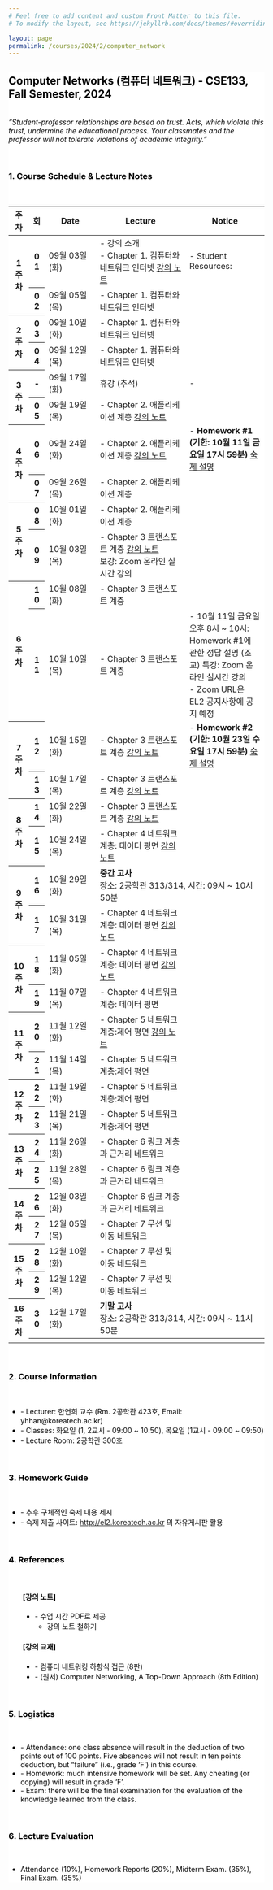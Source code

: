 ```yaml
---
# Feel free to add content and custom Front Matter to this file.
# To modify the layout, see https://jekyllrb.com/docs/themes/#overriding-theme-defaults

layout: page
permalink: /courses/2024/2/computer_network
---
```


<section style="overflow-wrap: anywhere; word-wrap: anywhere;">
    <div class="cw-content container-fluid">
        <div class="cyw-container" style="width: 100%; margin-left: auto; margin-right: auto">
            <div class="container" style="width: 100%; margin-left: auto; margin-right: auto">
                <!--Start Container Div-->
                <div style="background-color:white;" class="container-fluid">
                    <!--Start Content Grid-->
                    <div class="row content">
                        <div class="content-fluid">
                            <div class="cw-content container-fluid">
                                <div class="cyw-container">
                                    <div class="container">
                                        <!--Start Container Div-->
                                        <div style="background-color:white;color:black" class="container-fluid">
                                            <!--Start Content Grid-->
                                            <div class="row content">
                                                <div class="content-wrapper">
                                                    <h2 class="title-level-2">
                                                        Computer Networks (컴퓨터 네트워크) - CSE133, Fall Semester, 2024 </h2>
                                                    <p><em><br>“Student-professor relationships are based on trust. Acts, which violate this trust, undermine the educational process. Your classmates and the professor will not tolerate violations of academic integrity.”</em></p><br>
                                                    <h3 class="title-level-3">1. Course Schedule &amp; Lecture Notes</h3>
                                                    <br/>
                                                    <table class="table table-bordered">
                                                        <thead class="thead-light">
                                                        <tr>
                                                            <th scope="col" style="width:8%">주차</th>
                                                            <th scope="col" style="width:5%">회</th>
                                                            <th scope="col" style="width:20%">Date</th>
                                                            <th scope="col" style="width:35%">Lecture</th>
                                                            <th scope="col" style="">Notice</th>
                                                        </tr>
                                                        </thead>
                                                        <tbody>
                                                        <tr>
                                                            <th scope="row" rowspan="2" style="vertical-align: middle">1주차</th>
                                                            <th scope="row">01</th>
                                                            <td>09월 03일(화)</td>
                                                            <td>
                                                                - 강의 소개<br/>
                                                                - Chapter 1. 컴퓨터와 네트워크 인터넷
                                                                <a href="https://www.dropbox.com/scl/fi/i4kwxqhfgnz4gpjxvf7pi/Chapter_1_v8.0.pdf?rlkey=tszwnekqhkz9gbfkb72lop6hi&dl=0" target="_blank">
                                                                    <span class="badge badge-warning">강의 노트</span>
                                                                </a>
                                                            </td>
                                                            <td>
                                                                - Student Resources:
                                                                <a href="https://media.pearsoncmg.com/ph/esm/ecs_kurose_compnetwork_8/cw/" target="_blank">
                                                                    <i class="fa fa-link" aria-hidden="true"></i>
                                                                </a>
                                                                <!-- <br/>
                                                                - 보조 자료: 
                                                                <a href="/courses/common/computer_network_supplement" target="_blank">
                                                                    <i class="fa fa-link" aria-hidden="true"></i>
                                                                </a> -->
                                                            </td>
                                                        </tr>
                                                        <tr>
                                                            <th scope="row">02</th>
                                                            <td>09월 05일(목)</td>
                                                            <td>
                                                                - Chapter 1. 컴퓨터와 네트워크 인터넷
                                                            </td>
                                                            <td>
                                                            </td>
                                                        </tr>
                                                        <tr>
                                                            <th scope="row" rowspan="2" style="vertical-align: middle">2주차</th>
                                                            <th scope="row">03</th>
                                                            <td>09월 10일(화)</td>
                                                            <td>
                                                                - Chapter 1. 컴퓨터와 네트워크 인터넷
                                                            </td>
                                                            <td>
                                                            </td>
                                                        </tr>
                                                        <tr>
                                                            <th scope="row">04</th>
                                                            <td>09월 12일(목)</td>
                                                            <td>
                                                                - Chapter 1. 컴퓨터와 네트워크 인터넷
                                                            </td>
                                                            <td>
                                                            </td>
                                                        </tr>
                                                        <tr>
                                                            <th scope="row" rowspan="2" style="vertical-align: middle">3주차</th>
                                                            <th scope="row">-</th>
                                                            <td>09월 17일(화)</td>
                                                            <td>
                                                                휴강 (추석)<br/>
                                                            	<!-- 
                                                                - Chapter 2. 애플리케이션 계층
                                                                <span class="badge badge-danger">보강: Zoom 온라인 실시간 강의</span>
                                                                -->
                                                            </td>
                                                            <td>
                                                                -
                                                            </td>
                                                        </tr>
                                                        <tr>
                                                            <th scope="row">05</th>
                                                            <td>09월 19일(목)</td>
                                                            <td>
                                                                - Chapter 2. 애플리케이션 계층
                                                                <a href="https://www.dropbox.com/scl/fi/5pus6d2ft3cwm2ceycate/Chapter_2_v8.0_1.pdf?rlkey=kluzy3oputca9yw84bp7zr0n2&dl=0" target="_blank">
                                                                    <span class="badge badge-warning">강의 노트</span>
                                                                </a>
                                                            </td>
                                                            <td>
                                                            </td>
                                                        </tr>
                                                        <tr>
                                                            <th scope="row" rowspan="2" style="vertical-align: middle">4주차</th>
                                                            <th scope="row">06</th>
                                                            <td>09월 24일(화)</td>
                                                            <td>
                                                                - Chapter 2. 애플리케이션 계층
                                                                <a href="https://www.dropbox.com/scl/fi/ep6jhs5xan6ydbuk4ccwe/Chapter_2_v8.0_2.pdf?rlkey=ktd2t46k5y47aede0i78zgdae&dl=0" target="_blank">
                                                                    <span class="badge badge-warning">강의 노트</span>
                                                                </a>
                                                            </td>
                                                            <td>
                                                                - <strong>Homework #1 (기한: 10월 11일 금요일 17시 59분)</strong>
                                                                <a href="https://docs.google.com/document/d/1GBmPdxmvAGfnyrQm1JmQyS-pM-9cTmEH/edit?usp=sharing&ouid=116724166856316111720&rtpof=true&sd=true" target="_blank">
                                                                    <span class="badge badge-primary">숙제 설명</span>
                                                                </a>
                                                            </td>
                                                        </tr>
                                                        <tr>
                                                            <th scope="row">07</th>
                                                            <td>09월 26일(목)</td>
                                                            <td>
                                                                - Chapter 2. 애플리케이션 계층
                                                            </td>
                                                            <td>
                                                            </td>
                                                        </tr>
                                                        <tr>
                                                            <th scope="row" rowspan="2" style="vertical-align: middle">5주차</th>
                                                            <th scope="row">08</th>
                                                            <td>10월 01일(화)</td>
                                                            <td>
                                                                - Chapter 2. 애플리케이션 계층
                                                            </td>
                                                            <td>
                                                            </td>
                                                        </tr>
                                                        <tr>
                                                            <th scope="row">09</th>
                                                            <td>10월 03일(목)</td>
                                                            <td>
                                                                - Chapter 3 트랜스포트 계층
                                                                <a href="https://www.dropbox.com/scl/fi/4ou8tzk10erwfcrp2mudx/Chapter_3_v8.0_1.pptx?rlkey=wrzhyc5aaryzq53yuok8zn07z&dl=0" target="_blank">
                                                                    <span class="badge badge-warning">강의 노트</span>
                                                                </a><br/>
                                                                <span class="badge badge-danger">보강: Zoom 온라인 실시간 강의</span>
                                                            </td>
                                                            <td>
                                                            </td>
                                                        </tr>
                                                        <tr>
                                                            <th scope="row" rowspan="2" style="vertical-align: middle">6주차 </th>
                                                            <th scope="row">10</th>
                                                            <td>10월 08일(화)</td>
                                                            <td>
                                                                - Chapter 3 트랜스포트 계층
                                                            </td>
                                                            <td>
                                                            </td>
                                                        </tr>
                                                        <tr>
                                                            <th scope="row">11</th>
                                                            <td>10월 10일(목)</td>
                                                            <td>
                                                                - Chapter 3 트랜스포트 계층
                                                            </td>
                                                            <td>
                                                                - 10월 11일 금요일 오후 8시 ~ 10시: Homework #1에 관한 정답 설명 (조교)
                                                                <span class="badge badge-danger">특강: Zoom 온라인 실시간 강의</span>
                                                                <br/>
                                                                - Zoom URL은 EL2 공지사항에 공지 예정
                                                            </td>
                                                        </tr>
                                                        <tr>
                                                            <th scope="row" rowspan="2" style="vertical-align: middle">7주차</th>
                                                            <th scope="row">12</th>
                                                            <td>10월 15일(화)</td>
                                                            <td>
                                                                - Chapter 3 트랜스포트 계층
                                                                <a href="https://www.dropbox.com/scl/fi/pcyloq4asueg0kztkncc3/Chapter_3_v8.0_2.pptx?rlkey=5a2ljqkrkaqt08uy1f7m1ek1d&dl=0" target="_blank">
                                                                    <span class="badge badge-warning">강의 노트</span>
                                                                </a>
                                                            </td>
                                                            <td>
                                                                - <strong>Homework #2 (기한: 10월 23일 수요일 17시 59분)</strong>
                                                                <a href="https://docs.google.com/document/d/1VdIzTmSCfh_75Tl3yLgw28CDyvitdhhG/edit?usp=sharing&ouid=116724166856316111720&rtpof=true&sd=true" target="_blank">
                                                                    <span class="badge badge-primary">숙제 설명</span>
                                                                </a>
                                                            </td>
                                                        </tr>
                                                        <tr>
                                                            <th scope="row">13</th>
                                                            <td>10월 17일(목)</td>
                                                            <td>
                                                                - Chapter 3 트랜스포트 계층
                                                                <a href="https://www.dropbox.com/scl/fi/6qv1ir0nk4dqdozg07euy/Chapter_3_v8.0_3.pptx?rlkey=wcfbtfwnkv1aszbc1ieqp8drw&dl=0" target="_blank">
                                                                    <span class="badge badge-warning">강의 노트</span>
                                                                </a>
                                                            </td>
                                                            <td>
                                                            </td>
                                                        </tr>
                                                        <tr>
                                                            <th scope="row" rowspan="2" style="vertical-align: middle">8주차</th>
                                                            <th scope="row">14</th>
                                                            <td>10월 22일(화)</td>
                                                            <td>
                                                                - Chapter 3 트랜스포트 계층
                                                                <a href="https://www.dropbox.com/scl/fi/no43y916d0jqrmnk652sd/Chapter_3_v8.0_4.pptx?rlkey=zr35rxyv2qiq17tibdj8suvu4&dl=0" target="_blank">
                                                                    <span class="badge badge-warning">강의 노트</span>
                                                                </a>
                                                            </td>
                                                            <td>
                                                            </td>
                                                        </tr>
                                                        <tr>
                                                            <th scope="row">15</th>
                                                            <td>10월 24일(목)</td>
                                                            <td>
                                                                - Chapter 4 네트워크 계층: 데이터 평면
                                                                <a href="https://www.dropbox.com/scl/fi/oklrdgqzwwpxlxfuk4x7n/Chapter_4_v8.0_1.pptx?rlkey=80kz3r3m65acu2ww7ku41autg&dl=0" target="_blank">
                                                                    <span class="badge badge-warning">강의 노트</span>
                                                                </a>
                                                            </td>
                                                            <td>
                                                            </td>
                                                        </tr>
                                                        <tr>
                                                            <th scope="row" rowspan="2" style="vertical-align: middle">9주차</th>
                                                            <th scope="row">16</th>
                                                            <td>10월 29일(화)</td>
                                                            <td colspan="2" class="centred">
                                                                <strong>중간 고사</strong>
                                                                <br/>
                                                                장소: 2공학관 313/314, 시간: 09시 ~ 10시 50분
                                                            </td>
                                                        </tr>
                                                        <tr>
                                                            <th scope="row">17</th>
                                                            <td>10월 31일(목)</td>
                                                            <td>
                                                                - Chapter 4 네트워크 계층: 데이터 평면
                                                                <a href="https://www.dropbox.com/scl/fi/1zvucfq7fsngtl3b8vfw2/Chapter_4_v8.0_2.pptx?rlkey=nussseo4280pjmp8lq7j3ds31&dl=0" target="_blank">
                                                                    <span class="badge badge-warning">강의 노트</span>
                                                                </a>
                                                            </td>
                                                            <td>
                                                            </td>
                                                        </tr>
                                                        <tr>
                                                            <th scope="row" rowspan="2" style="vertical-align: middle">10주차</th>
                                                            <th scope="row">18</th>
                                                            <td>11월 05일(화)</td>
                                                            <td>
                                                                - Chapter 4 네트워크 계층: 데이터 평면
                                                                <a href="https://www.dropbox.com/scl/fi/2oh7r5mpp6fnupnbwss8g/Chapter_4_v8.0_3.pptx?rlkey=1w00tv4aa3n70jtwrtn78rwt8&dl=0" target="_blank">
                                                                    <span class="badge badge-warning">강의 노트</span>
                                                                </a>
                                                            </td>
                                                            <td>
                                                            </td>
                                                        </tr>
                                                        <tr>
                                                            <th scope="row">19</th>
                                                            <td>11월 07일(목)</td>
                                                            <td>
                                                                - Chapter 4 네트워크 계층: 데이터 평면
                                                            </td>
                                                            <td>
                                                            </td>
                                                        </tr>
                                                        <tr>
                                                            <th scope="row" rowspan="2" style="vertical-align: middle">11주차</th>
                                                            <th scope="row">20</th>
                                                            <td>11월 12일(화)</td>
                                                            <td>
                                                                - Chapter 5 네트워크 계층:제어 평면
                                                                <a href="https://www.dropbox.com/scl/fi/phvm9dd0d7pe50apwj18i/Chapter_5_v8.0_1.pptx?rlkey=bnqm0783s260ehgcqdgbuv5l1&dl=0" target="_blank">
                                                                    <span class="badge badge-warning">강의 노트</span>
                                                                </a>
                                                            </td>
                                                            <td>
                                                            </td>
                                                        </tr>
                                                        <tr>
                                                            <th scope="row">21</th>
                                                            <td>11월 14일(목)</td>
                                                            <td>
                                                                - Chapter 5 네트워크 계층:제어 평면
                                                            </td>
                                                            <td>
                                                            </td>
                                                        </tr>
                                                        <tr>
                                                            <th scope="row" rowspan="2" style="vertical-align: middle">12주차</th>
                                                            <th scope="row">22</th>
                                                            <td>11월 19일(화)</td>
                                                            <td>
                                                                - Chapter 5 네트워크 계층:제어 평면
                                                            </td>
                                                            <td>
                                                            </td>
                                                        </tr>
                                                        <tr>
                                                            <th scope="row">23</th>
                                                            <td>11월 21일(목)</td>
                                                            <td>
                                                                - Chapter 5 네트워크 계층:제어 평면
                                                            </td>
                                                            <td>
                                                            </td>
                                                        </tr>
                                                        <tr>
                                                            <th scope="row" rowspan="2" style="vertical-align: middle">13주차</th>
                                                            <th scope="row">24</th>
                                                            <td>11월 26일(화)</td>
                                                            <td>
                                                                - Chapter 6 링크 계층과 근거리 네트워크
                                                            </td>
                                                            <td>
                                                            </td>
                                                        </tr>
                                                        <tr>
                                                            <th scope="row">25</th>
                                                            <td>11월 28일(목)</td>
                                                            <td>
                                                                - Chapter 6 링크 계층과 근거리 네트워크
                                                            </td>
                                                            <td>
                                                            </td>
                                                        </tr>
                                                        <tr>
                                                            <th scope="row" rowspan="2" style="vertical-align: middle">14주차</th>
                                                            <th scope="row">26</th>
                                                            <td>12월 03일(화)</td>
                                                            <td>
                                                                - Chapter 6 링크 계층과 근거리 네트워크
                                                            </td>
                                                            <td>
                                                            </td>
                                                        </tr>
                                                        <tr>
                                                            <th scope="row">27</th>
                                                            <td>12월 05일(목)</td>
                                                            <td>
                                                                - Chapter 7 무선 및 이동 네트워크
                                                            </td>
                                                            <td>
                                                            </td>
                                                        </tr>
                                                        <tr>
                                                            <th scope="row" rowspan="2" style="vertical-align: middle">15주차</th>
                                                            <th scope="row">28</th>
                                                            <td>12월 10일(화)</td>
                                                            <td>
                                                                - Chapter 7 무선 및 이동 네트워크
                                                            </td>
                                                            <td>
                                                            </td>
                                                        </tr>
                                                        <tr>
                                                            <th scope="row">29</th>
                                                            <td>12월 12일(목)</td>
                                                            <td>
                                                                - Chapter 7 무선 및 이동 네트워크
                                                            </td>
                                                            <td>
                                                            </td>
                                                        </tr>
                                                        <tr>
                                                            <th scope="row" rowspan="2" style="vertical-align: middle">16주차</th>
                                                            <th scope="row">30</th>
                                                            <td>12월 17일(화)</td>
                                                            <td class="centred" colspan="2">
                                                                    <strong>기말 고사</strong> <br/>장소: 2공학관 313/314, 시간: 09시 ~ 11시 50분
                                                            </td>
                                                        </tr>
                                                        <tr>
                                                            <th scope="row" colspan="4"></th>
                                                        </tr>
                                                        </tbody>
                                                    </table>
                                                    <br/>
                                                    <h3 class="title-level-3">2. Course Information</h3>
                                                    <br/>
                                                    <ul>
                                                        <li>
                                                            - Lecturer: 한연희 교수 (Rm. 2공학관 423호, Email: yhhan@koreatech.ac.kr)
                                                        </li>
                                                        <li>
                                                            - Classes: 화요일 (1, 2교시 - 09:00 ~ 10:50), 목요일 (1교시 - 09:00 ~ 09:50)
                                                        </li>
                                                        <li>
                                                            - Lecture Room: 2공학관 300호
                                                        </li>
<!--
                                                        <li>
                                                            - Prerequisites: PyTorch/Tensorflow 기본 코딩 경험
                                                        </li>
-->
                                                    </ul>
                                                    <br/>
                                                    <h3 class="title-level-3">3. Homework Guide</h3>
                                                    <br/>
                                                    <ul>
                                                        <li>
                                                            - 추후 구체적인 숙제 내용 제시
                                                        </li>
                                                        <li>
                                                            - 숙제 제출 사이트: <a href="http://el2.koreatech.ac.kr" target="_blank">http://el2.koreatech.ac.kr</a> 의 자유게시판 활용
                                                        </li>
                                                    </ul>
                                                    <br/>
                                                    <h3 class="title-level-3">4. References</h3>
                                                    <br/>
                                                    <div class="row" style="padding-left: 2.0em">
                                                        <div class="col-12">
                                                            <h4>[강의 노트]</h4>
                                                            <ul>
                                                                <li>
                                                                    - 수업 시간 PDF로 제공
                                                                    <ul>
                                                                        <li>강의 노트 철하기
                                                                            <a href="https://shopping.interpark.com/product/productInfo.do?prdNo=5239338152" target="_blank">
                                                                                <i class="fa fa-link" aria-hidden="true"></i>
                                                                            </a>
                                                                        </li>
                                                                    </ul>
                                                                </li>
                                                            </ul>
                                                            <h4>[강의 교재]</h4>
                                                            <ul>
                                                                <li>
                                                                    - 컴퓨터 네트워킹 하향식 접근 (8판)
                                                                    <a href="https://product.kyobobook.co.kr/detail/S000061694627" target="_blank">
                                                                        <i class="fa fa-link" aria-hidden="true"></i>
                                                                    </a>
                                                                </li>
                                                                <li>
                                                                    - (원서) Computer Networking, A Top-Down Approach (8th Edition)
                                                                    <a href="https://www.amazon.com/Computer-Networking-Global-James-Kurose/dp/1292405465" target="_blank">
                                                                        <i class="fa fa-link" aria-hidden="true"></i>
                                                                    </a>
                                                                </li>
                                                            </ul>
                                                        </div>
                                                    </div>
                                                    <br/>
                                                    <h3 class="title-level-3">5. Logistics</h3>
                                                    <br/>
                                                    <ul>
                                                        <li>- <span class="font-weight-bold">Attendance</span>: one class absence will result in the deduction
                                                            of two points out of 100 points. Five absences will not
                                                            result in ten points deduction, but “failure” (i.e., grade
                                                            ‘F’) in this course.
                                                        </li>
                                                        <li>- <span class="font-weight-bold">Homework</span>: much intensive homework will be set. Any cheating
                                                            (or copying) will result in grade ‘F’.
                                                        </li>
                                                        <li>- <span class="font-weight-bold">Exam</span>: there will be the final examination for the
                                                            evaluation of the knowledge learned from the class.
                                                        </li>
                                                    </ul>
                                                    <br>
                                                    <h3 class="title-level-3">6. Lecture Evaluation</h3>
                                                    <br/>
                                                    <ul>
                                                        <li>Attendance (10%), Homework Reports (20%), Midterm Exam. (35%), Final Exam. (35%)</li>
                                                    </ul>
                                                </div>
                                            </div>
                                            <div class="clear"></div>
                                            <!--End Content Grid-->
                                        </div>
                                    </div>
                                </div>
                                <!--End Container Div-->
                            </div>
                        </div>
                    </div>
                    <div class="clear"></div>
                    <!--End Content Grid-->
                </div>
            </div>
        </div>
        <!--End Container Div-->
    </div>
</section>